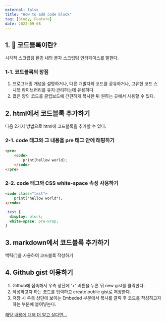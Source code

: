 ```yaml
---
external: false
title: "How to add code block"
tag: [Study, Feature]
date: 2022-09-08
---
```


## 1. 🧱 코드블록이란?

시각적 스크립팅 환경 내의 문자 스크립팅 인터페이스를 말한다.

### 1-1. 코드블록의 장점

1. 프로그래밍 개념을 설명하거나, 다른 개발자와 코드를 공유하거나, 고유한 코드 스니펫 라이브러리를 유지·관리하는데 유용하다.
2. 많은 양의 코드를 클립보드에 간편하게 복사한 뒤 원하는 곳에서 사용할 수 있다.

## 2. html에서 코드블록 추가하기

다음 2가지 방법으로 html에 코드블록을 추가할 수 있다.

### 2-1. code 태그와 그 내용을 pre 태그 안에 래핑하기

```html
<pre>
    <code>
        print(hellow world);
    </code>
</pre>
```

### 2-2. code 태그와 CSS white-space 속성 사용하기

```html
<code class="test">
    print("hellow world");
</code>
```

```css
.test {
  display: block;
  white-space: pre-wrap;
}
```

## 3. markdown에서 코드블록 추가하기

백틱(`)을 사용하여 코드블록 작성하기

## 4. Github gist 이용하기

1. Github에 접속해서 우측 상단에 '+' 버튼을 누른 뒤 new gist를 클릭한다.
2. 작성하고자 하는 코드를 입력하고 create public gist로 저장한다.
3. 저장 시 우측 상단에 보이는 Embeded 부분에서 복사를 클릭 후 코드를 작성하고자 하는 부분에 붙여넣는다.

[해당 내용에 대해 더 알고 싶다면...](https://turume.tistory.com/entry/Github-Gist)
